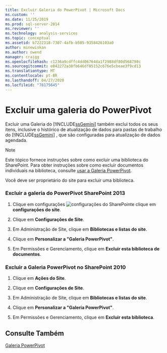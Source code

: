 ```yaml
---
title: Excluir Galeria do PowerPivot | Microsoft Docs
ms.custom: ''
ms.date: 11/25/2019
ms.prod: sql-server-2014
ms.reviewer: ''
ms.technology: analysis-services
ms.topic: conceptual
ms.assetid: b7222318-7307-4afb-b585-9358426103a0
author: minewiskan
ms.author: owend
manager: craigg
ms.openlocfilehash: c1236a9cdffc4dd06764da1f2988df80d568798c
ms.sourcegitcommit: e042272a38fb646df05152c676e5cbeae3f9cd13
ms.translationtype: MT
ms.contentlocale: pt-BR
ms.lasthandoff: 04/27/2020
ms.locfileid: "78175645"
---
```

# <a name="delete-powerpivot-gallery"></a>Excluir uma galeria do PowerPivot
  Excluir uma Galeria do [!INCLUDE[ssGemini](../../includes/ssgemini-md.md)] também exclui todos os seus itens, inclusive o histórico de atualização de dados para pastas de trabalho do [!INCLUDE[ssGemini](../../includes/ssgemini-md.md)] , que são configuradas para atualização de dados agendada.

> [!NOTE]
>  Este tópico fornece instruções sobre como excluir uma biblioteca do SharePoint. Para obter instruções sobre como excluir documentos individuais na biblioteca, consulte [usar a Galeria PowerPivot](use-power-pivot-gallery.md).

 Você deve ser proprietário do site para excluir uma biblioteca.

### <a name="delete-powerpivot-gallery-sharepoint-2013"></a>Excluir a galeria do PowerPivot SharePoint 2013

1.  Clique em configurações ![configurações do SharePoint](../media/as-sharepoint2013-settings-gear.gif "Configurações do SharePoint")e clique em **configurações do site**.

2.  Clique em **Configurações de Site**.

3.  Em Administração de Site, clique em **Bibliotecas e listas do site**.

4.  Clique em **Personalizar a "Galeria PowerPivot"**.

5.  Em Permissões e Gerenciamento, clique em **Excluir esta biblioteca de documentos**.

### <a name="delete-powerpivot-gallery-sharepoint-2010"></a>Excluir a Galeria PowerPivot no SharePoint 2010

1.  Clique em **Ações do Site**.

2.  Clique em **Configurações de Site**.

3.  Em Administração de Site, clique em **Bibliotecas e listas do site**.

4.  Clique em **Personalizar a "Galeria PowerPivot"**.

5.  Em Permissões e Gerenciamento, clique em **Excluir esta biblioteca**.

## <a name="see-also"></a>Consulte Também
 [Galeria PowerPivot](../../2014-toc/index.yml)


